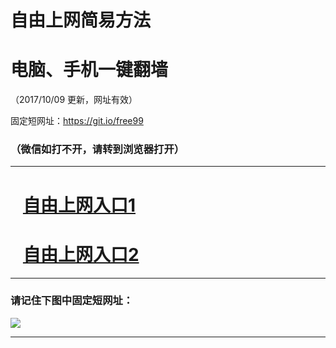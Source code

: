 ﻿# 自由上网简易方法

# 电脑、手机一键翻墙

（2017/10/09 更新，网址有效）

固定短网址：https://git.io/free99

### （微信如打不开，请转到浏览器打开）


***





# &nbsp;&nbsp; <a href="http://ft63571452.fwq-tz-1001.info/fwqtz01.html?t=10090014179 " target="_blank">自由上网入口1</a>
# &nbsp;&nbsp; <a href="http://ft2755512853.fwq-tz-1002.info/fwqtz02.html?t=100900127293 " target="_blank">自由上网入口2</a>
***

### 请记住下图中固定短网址：

<img src="https://s3-us-west-2.amazonaws.com/fwq-1001/yjfq-20170905okok.png" /> 


***


